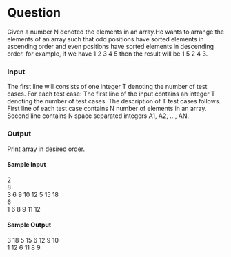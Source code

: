 # Question

Given a number N denoted the elements in an array.He wants to arrange the elements of an array such that odd positions have sorted elements in ascending order and even positions have sorted elements in descending order. for example, if we have 1 2 3 4 5 then the result will be 1 5 2 4 3.

### Input
The first line will consists of one integer T denoting the number of test cases.
For each test case:
The first line of the input contains an integer T denoting the number of test cases.
The description of T test cases follows.
First line of each test case contains N number of elements in an array.
Second line contains N space separated integers A1, A2, ..., AN.

### Output
Print array in desired order.

#### Sample Input
2  
8  
3 6 9 10 12 5 15 18  
6  
1 6 8 9 11 12  

#### Sample Output
3 18 5 15 6 12 9 10  
1 12 6 11 8 9
